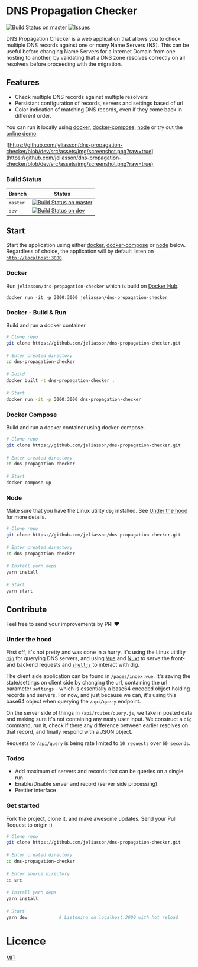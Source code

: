 # DNS Propagation Checker

[![Build Status on master](https://travis-ci.com/jeliasson/dns-propagation-checker.svg?branch=master)](https://travis-ci.com/jeliasson/dns-propagation-checker) [![Issues](https://img.shields.io/github/issues-raw/jeliasson/dns-propagation-checker)](https://github.com/jeliasson/dns-propagation-checker)

DNS Propagation Checker is a web application that allows you to check multiple DNS records against one or many Name Servers (NS). This can be useful before changing Name Servers for a Internet Domain from one hosting to another, by validating that a DNS zone resolves correctly on all resolvers before proceeding with the migration.

## Features

-   Check multiple DNS records against multiple resolvers
-   Persistant configuration of records, servers and settings based of url
-   Color indication of matching DNS records, even if they come back in different order.

You can run it locally using [docker](#Docker), [docker-compose](#Docker-Compose), [node](#Node) or try out the [online demo](https://dns-propagation-checker.eliasson.xyz).

![https://github.com/jeliasson/dns-propagation-checker/blob/dev/src/assets/img/screenshot.png?raw=true](https://github.com/jeliasson/dns-propagation-checker/blob/dev/src/assets/img/screenshot.png?raw=true)

### Build Status

| Branch   | Status                                                                                                                                                          |
| -------- | --------------------------------------------------------------------------------------------------------------------------------------------------------------- |
| `master` | [![Build Status on master](https://travis-ci.com/jeliasson/dns-propagation-checker.svg?branch=master)](https://travis-ci.com/jeliasson/dns-propagation-checker) |
| `dev`    | [![Build Status on dev](https://travis-ci.com/jeliasson/dns-propagation-checker.svg)](https://travis-ci.com/jeliasson/dns-propagation-checker)                  |

## Start

Start the application using either [docker](#Docker), [docker-compose](#Docker-Compose) or [node](#Node) below. Regardless of choice, the application will by default listen on [`http://localhost:3000`](http://localhost:3000).

### Docker

Run `jeliasson/dns-propagation-checker` which is build on [Docker Hub](https://hub.docker.com/r/jeliasson/dns-propagation-checker).

```docker
docker run -it -p 3000:3000 jeliasson/dns-propagation-checker
```

### Docker - Build & Run

Build and run a docker container

```bash
# Clone repo
git clone https://github.com/jeliasson/dns-propagation-checker.git

# Enter created directory
cd dns-propagation-checker

# Build
docker built -t dns-propagation-checker .

# Start
docker run -it -p 3000:3000 dns-propagation-checker
```

### Docker Compose

Build and run a docker container using docker-compose.

```bash
# Clone repo
git clone https://github.com/jeliasson/dns-propagation-checker.git

# Enter created directory
cd dns-propagation-checker

# Start
docker-compose up
```

### Node

Make sure that you have the Linux utility `dig` installed. See [Under the hood](#Under-the-hood) for more details.

```bash
# Clone repo
git clone https://github.com/jeliasson/dns-propagation-checker.git

# Enter created directory
cd dns-propagation-checker

# Install yarn deps
yarn install

# Start
yarn start
```

## Contribute

Feel free to send your improvements by PR! ❤️

### Under the hood

First off, it's not pretty and was done in a hurry. It's using the Linux utitlity [`dig`](<https://en.wikipedia.org/wiki/Dig_(command)>) for querying DNS servers, and using [Vue](https://www.vuejs.org) and [Nuxt](https://www.nuxtjs.com) to serve the front- and backend requests and [`shelljs`](https://github.com/shelljs/shelljs) to interact with dig.

The client side application can be found in `/pages/index.vue`. It's saving the state/settings on client side by changing the url, containing the url parameter `settings` - which is essentially a base64 encoded object holding records and servers. For now, and just because we can, it's using this base64 object when querying the `/api/query` endpoint.

On the server side of things in `/api/routes/query.js`, we take in posted data and making sure it's not containing any nasty user input. We construct a `dig` command, run it, check if there any difference between earlier resolves on that record, and finally respond with a JSON object.

Requests to `/api/query` is being rate limited to `10 requests` over `60 seconds`.

### Todos

-   Add maximum of servers and records that can be queries on a single run
-   Enable/Disable server and record (server side processing)
-   Prettier interface

### Get started

Fork the project, clone it, and make awesome updates. Send your Pull Request to origin :)

```bash
# Clone repo
git clone https://github.com/jeliasson/dns-propagation-checker.git

# Enter created directory
cd dns-propagation-checker

# Enter source directory
cd src

# Install yarn deps
yarn install

# Start
yarn dev            # Listening on localhost:3000 with hot reload
```

# Licence

[MIT](https://choosealicense.com/licenses/mit/)
